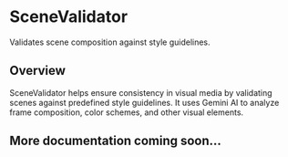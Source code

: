 # SceneValidator

Validates scene composition against style guidelines.

## Overview

SceneValidator helps ensure consistency in visual media by validating scenes against predefined style guidelines. It uses Gemini AI to analyze frame composition, color schemes, and other visual elements.

## More documentation coming soon...